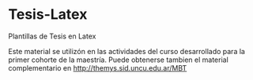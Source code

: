 # Tesis-Latex
Plantillas de Tesis en Latex

Este material se utilizón en las actividades del curso desarrollado para la primer cohorte de la maestría.
Puede obtenerse tambien el material complementario en http://themys.sid.uncu.edu.ar/MBT


